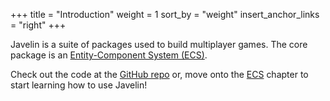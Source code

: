 +++
title = "Introduction"
weight = 1
sort_by = "weight"
insert_anchor_links = "right"
+++

<canvas id="game" style="cursor: pointer;"></canvas>

Javelin is a suite of packages used to build multiplayer games. The core package is an [Entity-Component System (ECS)](/ecs).

Check out the code at the [GitHub repo](https://github.com/3mcd/javelin) or, move onto the [ECS](/ecs) chapter to start learning how to use Javelin!

<style>
  canvas {
    background: #388282;
    width: 800px;
    height: 300px;
  }
</style>
<script type="text/javascript">
function relMouseCoords(canvas, event) {
  let totalOffsetX = 0;
  let totalOffsetY = 0;
  let canvasX = 0;
  let canvasY = 0;

  do {
    totalOffsetX += canvas.offsetLeft - canvas.scrollLeft;
    totalOffsetY += canvas.offsetTop - canvas.scrollTop;
  } while ((canvas = canvas.offsetParent));

  canvasX = event.pageX - totalOffsetX;
  canvasY = event.pageY - totalOffsetY;

  return { x: canvasX, y: canvasY };
}

const canvas = document.getElementById("game");
const context = canvas.getContext("2d");

context.imageSmoothingEnabled = false;
canvas.width = 800;
canvas.height = 300;

const Transform = Javelin.createComponentType({
  type: 1,
  schema: {
    x: Javelin.number,
    y: Javelin.number,
  },
  initialize: (t, x = 0, y = 0) => {
    t.x = x;
    t.y = y;
  },
});
const Velocity = Javelin.createComponentType({
  type: 2,
  schema: {
    x: Javelin.number,
    y: Javelin.number,
  },
  initialize: (v, x = 0, y = 0) => {
    v.x = x;
    v.y = y;
  },
});
const Junk = Javelin.createComponentType({
  type: 3,
  schema: {
    influenced: Javelin.boolean,
  },
});
const Wormhole = Javelin.createComponentType({
  type: 4,
  schema: {
    r: Javelin.number,
    obliterated: Javelin.boolean,
  },
  initialize: (w, r = 0.5) => {
    w.r = r;
    w.obliterated = false
  },
});

const effects = {
  interval: Javelin.createEffect(() => {
    let state = 0
    return (t) => {
      if (state === 1) {
        return false
      }
      state = 1
      setTimeout(() => (state = 0), t)
      return true
    }
  }),
  click: Javelin.createEffect(() => {
    const state = { clicked: false, coords: null }

    canvas.addEventListener("click", event => {
      state.clicked = true
      state.coords = relMouseCoords(canvas, event)
    })

    return () => {
      if (state.clicked) {
        const result = {...state}
        state.clicked = false
        return result
      }
      return state
    }
  }),
  ref: Javelin.createEffect(() => {
    let initial = true
    const state = {}
    return (initialValue) => {
      if (initial) {
        state.value = initialValue
      }
      initial = false
      return state
    }
  })
}

const wormholes = Javelin.query(Transform, Wormhole, Velocity);
const junk = Javelin.query(Transform, Velocity, Junk);

const sys_spawn = world => {
  const { clicked, coords } = effects.click()
  const hasClickedOnce = effects.ref(false)
  const shouldSpawnJunk = effects.ref(true)
  const shouldSpawnWormhole = effects.interval(3500)

  if (shouldSpawnJunk.value) {
    for (let i = 0; i < 10000; i++) {
      const x = Math.random() * (canvas.width * 1.5) - 0.25 * canvas.width
      const y = Math.random() * (canvas.height * 1.5) - 0.25 * canvas.height
      world.spawn(
        world.component(Transform, x, y),
        world.component(Velocity),
        world.component(Junk)
      );
    }

    shouldSpawnJunk.value = false;
  }

  if (clicked) {
    hasClickedOnce.value = true
    spawnWormhole(
      coords.x,
      coords.y,
      30,
    )
  }

  if (!hasClickedOnce.value && shouldSpawnWormhole) {
    spawnWormhole(
      Math.random() * canvas.width,
      Math.random() * canvas.height,
      Math.max(10, Math.random() * 60)
    )
  }
}

const sys_attract = (world) => {
  wormholes.forEach((we, [wt, w, wv]) => {
    if (w.obliterated) {
      return
    }
    wv.x *= 0.95;
    wv.y *= 0.95;
    junk.forEach((je, [jt, jv, j]) => {
      if (we === je) {
        return;
      }

      const dx = wt.x - jt.x;
      const dy = wt.y - jt.y;
      const len = Math.sqrt(dx * dx + dy * dy);

      if (len <= w.r) {
        j.influenced = true;

        if (len < w.r / 10) {
          const jw = world.tryGet(je, Wormhole)

          if (jw) {
            jw.obliterated = true;
          }

          w.r += jw?.r || 0.1;

          world.destroy(je);
        } else {
          const nx = dx / len;
          const ny = dy / len;

          jv.x += nx / 200;
          jv.y += ny / 200;
        }
      }
    })
  })
};

const colorInfluenced = "#fff";
const colorUninfluenced = "#99c7c7";

const sys_render = (world) => {
  context.clearRect(0, 0, 800, 300);

  junk.forEach((e, [{ x, y }, t, { influenced }]) => {
    context.fillStyle = influenced ? colorInfluenced : colorUninfluenced;
    context.fillRect(Math.floor(x), Math.floor(y), 1, 1);
  })

  wormholes.forEach((e, [{x, y}, {r}]) => {
    let maxPos;
    let maxLen = Infinity;

    wormholes.forEach((e2, [pos2]) => {
      if (e === e2) {
        return;
      }

      const {x: x2, y: y2} = pos2;
      const dx = x - x2;
      const dy = y - y2;
      const len = Math.sqrt(dx * dx + dy * dy);

      if (len < maxLen) {
        maxLen = len;
        maxPos = pos2;
      }

    })

    if (maxPos) {
      context.strokeStyle = "#99c7c7";
      context.lineWidth = 0.5;
      context.beginPath();
      context.moveTo(x, y);
      context.lineTo(maxPos.x, maxPos.y);
      context.closePath();
      context.stroke();
    }
  })

  wormholes.forEach((e, [{ x, y }, { r }]) => {
    context.fillStyle = colorInfluenced;
    context.beginPath();
    context.arc(Math.floor(x), Math.floor(y), r / 10, 0, 2 * Math.PI);
    context.fill();
  })
};

const sys_physics = (world) => {
  junk.forEach((_, [t, { x, y }]) => {
    t.x += x;
    t.y += y;
  })
};

const sys_log = (world) => {
  const shouldLog = Javelin.interval(1000)
  const countAttached = Javelin.ref(0)
  const countDetached = Javelin.ref(0)
  const { length: lengthAttached } = Javelin.attached(Transform)
  const { length: lengthDetached } = Javelin.detached(Transform)

  countAttached.value += lengthAttached
  countDetached.value += lengthDetached

  if (shouldLog) {
    console.log(`attached=${countAttached.value} detached=${countDetached.value}`)
    countAttached.value = 0
    countDetached.value = 0
  }
}

const world = Javelin.createWorld({
  systems: [
    sys_spawn,
    sys_physics,
    sys_attract,
    sys_render,
    sys_log,
  ],
});

function spawnWormhole(x, y, r) {
  world.spawn(
    world.component(Transform, x, y),
    world.component(Wormhole, r),
    world.component(Velocity),
    world.component(Junk)
  );
}

function loop() {
  world.tick();
  requestAnimationFrame(loop);
}

loop()
</script>
